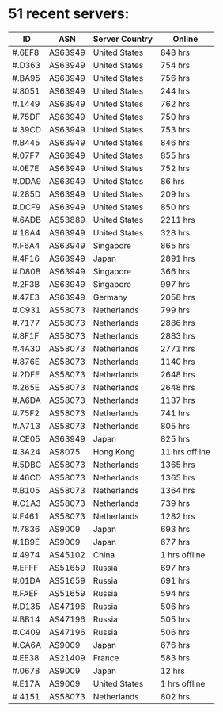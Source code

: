 # 51 recent servers:

| ID | ASN | Server Country | Online |
| ------ | ------ | ------ | ------ |
| #.6EF8 | AS63949 | United States | 848 hrs |
| #.D363 | AS63949 | United States | 754 hrs |
| #.BA95 | AS63949 | United States | 756 hrs |
| #.8051 | AS63949 | United States | 244 hrs |
| #.1449 | AS63949 | United States | 762 hrs |
| #.75DF | AS63949 | United States | 750 hrs |
| #.39CD | AS63949 | United States | 753 hrs |
| #.B445 | AS63949 | United States | 846 hrs |
| #.07F7 | AS63949 | United States | 855 hrs |
| #.0E7E | AS63949 | United States | 752 hrs |
| #.DDA9 | AS63949 | United States | 86 hrs |
| #.285D | AS63949 | United States | 209 hrs |
| #.DCF9 | AS63949 | United States | 850 hrs |
| #.6ADB | AS53889 | United States | 2211 hrs |
| #.18A4 | AS63949 | United States | 328 hrs |
| #.F6A4 | AS63949 | Singapore | 865 hrs |
| #.4F16 | AS63949 | Japan | 2891 hrs |
| #.D80B | AS63949 | Singapore | 366 hrs |
| #.2F3B | AS63949 | Singapore | 997 hrs |
| #.47E3 | AS63949 | Germany | 2058 hrs |
| #.C931 | AS58073 | Netherlands | 799 hrs |
| #.7177 | AS58073 | Netherlands | 2886 hrs |
| #.8F1F | AS58073 | Netherlands | 2883 hrs |
| #.4A30 | AS58073 | Netherlands | 2771 hrs |
| #.876E | AS58073 | Netherlands | 1140 hrs |
| #.2DFE | AS58073 | Netherlands | 2648 hrs |
| #.265E | AS58073 | Netherlands | 2648 hrs |
| #.A6DA | AS58073 | Netherlands | 1137 hrs |
| #.75F2 | AS58073 | Netherlands | 741 hrs |
| #.A713 | AS58073 | Netherlands | 805 hrs |
| #.CE05 | AS63949 | Japan | 825 hrs |
| #.3A24 | AS8075 | Hong Kong | 11 hrs offline |
| #.5DBC | AS58073 | Netherlands | 1365 hrs |
| #.46CD | AS58073 | Netherlands | 1365 hrs |
| #.B105 | AS58073 | Netherlands | 1364 hrs |
| #.C1A3 | AS58073 | Netherlands | 739 hrs |
| #.F461 | AS58073 | Netherlands | 1282 hrs |
| #.7836 | AS9009 | Japan | 693 hrs |
| #.1B9E | AS9009 | Japan | 677 hrs |
| #.4974 | AS45102 | China | 1 hrs offline |
| #.EFFF | AS51659 | Russia | 697 hrs |
| #.01DA | AS51659 | Russia | 691 hrs |
| #.FAEF | AS51659 | Russia | 594 hrs |
| #.D135 | AS47196 | Russia | 506 hrs |
| #.BB14 | AS47196 | Russia | 505 hrs |
| #.C409 | AS47196 | Russia | 506 hrs |
| #.CA6A | AS9009 | Japan | 676 hrs |
| #.EE38 | AS21409 | France | 583 hrs |
| #.0678 | AS9009 | Japan | 12 hrs |
| #.E17A | AS9009 | United States | 1 hrs offline |
| #.4151 | AS58073 | Netherlands | 802 hrs |

